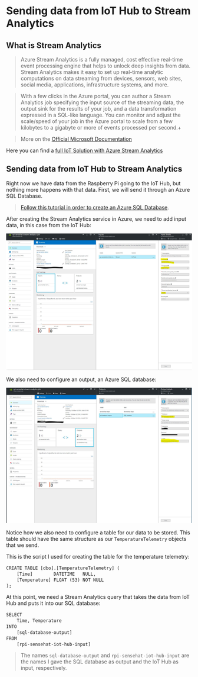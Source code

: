 Sending data from IoT Hub to Stream Analytics
=============================================

What is Stream Analytics
------------------------

> Azure Stream Analytics is a fully managed, cost effective real-time event processing engine that helps to unlock deep insights from data. Stream Analytics makes it easy to set up real-time analytic computations on data streaming from devices, sensors, web sites, social media, applications, infrastructure systems, and more.

> With a few clicks in the Azure portal, you can author a Stream Analytics job specifying the input source of the streaming data, the output sink for the results of your job, and a data transformation expressed in a SQL-like language. You can monitor and adjust the scale/speed of your job in the Azure portal to scale from a few kilobytes to a gigabyte or more of events processed per second.+

> More on the [Official Microsoft Documentation](https://docs.microsoft.com/en-us/azure/stream-analytics/stream-analytics-introduction)

Here you can find a [full IoT Solution with Azure Stream Analytics](https://docs.microsoft.com/en-us/azure/stream-analytics/stream-analytics-build-an-iot-solution-using-stream-analytics)

Sending data from IoT Hub to Stream Analytics
---------------------------------------------

Right now we have data from the Raspberry Pi going to the IoT Hub, but nothing more happens with that data. First, we will send it through an Azure SQL Database.

> [Follow this tutorial in order to create an Azure SQL Database](https://docs.microsoft.com/en-us/azure/sql-database/sql-database-get-started).

After creating the Stream Analytics service in Azure, we need to add input data, in this case from the IoT Hub:

![](media/stream-analytics-input.JPG)

We also need to configure an output, an Azure SQL database: 

![](media/stream-analytics-output.JPG)

Notice how we also need to configure a table for our data to be stored. This table should have the same structure as our `TemperatureTelemetry` objects that we send.

This is the script I used for creating the table for the temperature telemetry:

```
CREATE TABLE [dbo].[TemperatureTelemetry] (
    [Time]        DATETIME   NULL,
    [Temperature] FLOAT (53) NOT NULL
);
```

At this point, we need a Stream Analytics query that takes the data from IoT Hub and puts it into our SQL database:

```
SELECT
    Time, Temperature
INTO
    [sql-database-output]
FROM
    [rpi-sensehat-iot-hub-input]
```

> The names `sql-database-output` and `rpi-sensehat-iot-hub-input` are the names I gave the SQL database as output and the IoT Hub as input, respectively.


